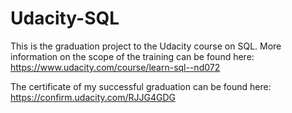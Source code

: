 # Udacity-SQL

This is the graduation project to the Udacity course on SQL.
More information on the scope of the training can be found here:
https://www.udacity.com/course/learn-sql--nd072

The certificate of my successful graduation can be found here:
https://confirm.udacity.com/RJJG4GDG
